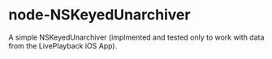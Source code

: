 # node-NSKeyedUnarchiver
A simple NSKeyedUnarchiver (implmented and tested only to work with data from the LivePlayback iOS App).
